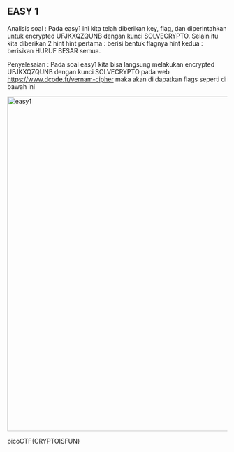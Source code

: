 ## EASY 1

Analisis soal : 
Pada easy1 ini kita telah diberikan key, flag, dan diperintahkan untuk encrypted UFJKXQZQUNB dengan kunci SOLVECRYPTO. Selain itu kita diberikan 2 hint
hint pertama : berisi bentuk flagnya 
hint kedua : berisikan HURUF BESAR semua. 

Penyelesaian : 
Pada soal easy1 kita bisa langsung melakukan encrypted UFJKXQZQUNB dengan kunci SOLVECRYPTO pada web https://www.dcode.fr/vernam-cipher maka akan di dapatkan flags seperti di bawah ini 

<img width="764" alt="easy1" src="https://github.com/Delsea12/BelajarGit-Github/assets/96894117/cd99d717-1a45-4030-addf-4b96c9738c81">

picoCTF{CRYPTOISFUN}
